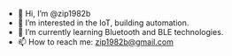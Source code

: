 - 👋 Hi, I’m @zip1982b
- 👀 I’m interested in the IoT, building automation.
- 🌱 I’m currently learning Bluetooth and BLE technologies.
- 📫 How to reach me: zip1982b@gmail.com

<!---
zip1982b/zip1982b is a ✨ special ✨ repository because its `README.md` (this file) appears on your GitHub profile.
You can click the Preview link to take a look at your changes.
--->
